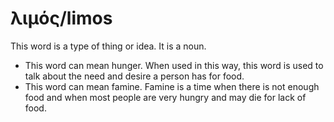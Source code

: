 # λιμός/limos
This word is a type of thing or idea. It is a noun. 

* This word can mean hunger. When used in this way, this word is used to talk about the need and desire a person has for food. 
* This word can mean famine. Famine is a time when there is not enough food and when most people are very hungry and may die for lack of food. 
